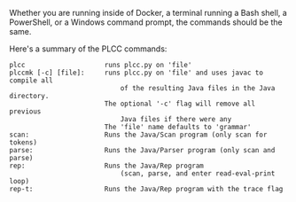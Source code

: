 Whether you are running inside of Docker, a terminal running a Bash shell, a PowerShell, or a Windows command prompt, the commands should be the same.

Here's a summary of the PLCC commands:

```
plcc                    runs plcc.py on 'file'
plccmk [-c] [file]:     runs plcc.py on 'file' and uses javac to compile all
                            of the resulting Java files in the Java directory.
                        The optional '-c' flag will remove all previous
                            Java files if there were any
                        The 'file' name defaults to 'grammar'
scan:                   Runs the Java/Scan program (only scan for tokens)
parse:                  Runs the Java/Parser program (only scan and parse)
rep:                    Runs the Java/Rep program
                            (scan, parse, and enter read-eval-print loop)
rep-t:                  Runs the Java/Rep program with the trace flag
```